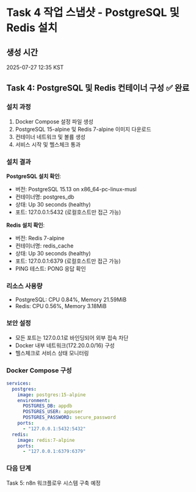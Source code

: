 # Task 4 작업 스냅샷 - PostgreSQL 및 Redis 설치

## 생성 시간
2025-07-27 12:35 KST

## Task 4: PostgreSQL 및 Redis 컨테이너 구성 ✅ 완료

### 설치 과정
1. Docker Compose 설정 파일 생성
2. PostgreSQL 15-alpine 및 Redis 7-alpine 이미지 다운로드
3. 컨테이너 네트워크 및 볼륨 생성
4. 서비스 시작 및 헬스체크 통과

### 설치 결과
**PostgreSQL 설치 확인**:
- 버전: PostgreSQL 15.13 on x86_64-pc-linux-musl
- 컨테이너명: postgres_db
- 상태: Up 30 seconds (healthy)
- 포트: 127.0.0.1:5432 (로컬호스트만 접근 가능)

**Redis 설치 확인**:
- 버전: Redis 7-alpine
- 컨테이너명: redis_cache
- 상태: Up 30 seconds (healthy)
- 포트: 127.0.0.1:6379 (로컬호스트만 접근 가능)
- PING 테스트: PONG 응답 확인

### 리소스 사용량
- PostgreSQL: CPU 0.84%, Memory 21.59MiB
- Redis: CPU 0.56%, Memory 3.18MiB

### 보안 설정
- 모든 포트는 127.0.0.1로 바인딩되어 외부 접속 차단
- Docker 내부 네트워크(172.20.0.0/16) 구성
- 헬스체크로 서비스 상태 모니터링

### Docker Compose 구성
```yaml
services:
  postgres:
    image: postgres:15-alpine
    environment:
      POSTGRES_DB: appdb
      POSTGRES_USER: appuser
      POSTGRES_PASSWORD: secure_password
    ports:
      - "127.0.0.1:5432:5432"
  redis:
    image: redis:7-alpine
    ports:
      - "127.0.0.1:6379:6379"
```

### 다음 단계
Task 5: n8n 워크플로우 시스템 구축 예정